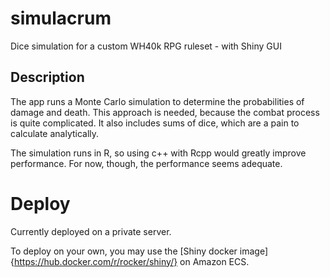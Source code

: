 # simulacrum
Dice simulation for a custom WH40k RPG ruleset - with Shiny GUI 

## Description
The app runs a Monte Carlo simulation to determine the probabilities of damage and death. This approach is needed, because the combat process is quite complicated. It also includes sums of dice, which are a pain to calculate analytically.   

The simulation runs in R, so using c++ with Rcpp would greatly improve performance. For now, though, the performance seems adequate. 

# Deploy 
Currently deployed on a private server. 

To deploy on your own, you may use the [Shiny docker image]{https://hub.docker.com/r/rocker/shiny/} on Amazon ECS. 